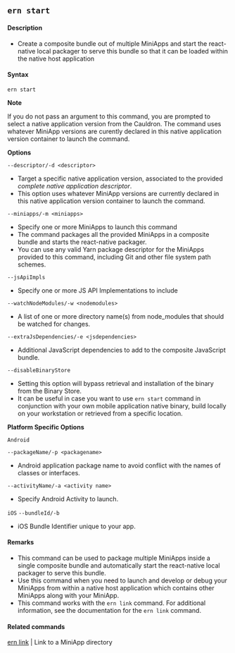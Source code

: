 ## `ern start`

#### Description

* Create a composite bundle out of multiple MiniApps and start the react-native local packager to serve this bundle so that it can be loaded within the native host application  

#### Syntax

`ern start`  

**Note**

If you do not pass an argument to this command, you are prompted to select a native application version from the Cauldron. The command uses whatever MiniApp versions are curently declared in this native application version container to launch the command.  

**Options**  

`--descriptor/-d <descriptor>`

* Target a specific native application version, associated to the provided *complete native application descriptor*.  
* This option uses whatever MiniApp versions are currently declared in this native application version container to launch the command.  

`--miniapps/-m <miniapps>`

* Specify one or more MiniApps to launch this command  
* The command packages all the provided MiniApps in a composite bundle and starts the react-native packager.  
* You can use any valid Yarn package descriptor for the MiniApps provided to this command, including Git and other file system path schemes.  

`--jsApiImpls`

* Specify one or more JS API Implementations to include

`--watchNodeModules/-w <nodemodules>`
* A list of one or more directory name(s) from node_modules that should be watched for changes.

`--extraJsDependencies/-e <jsdependencies>`
* Additional JavaScript dependencies to add to the composite JavaScript bundle.

`--disableBinaryStore`

* Setting this option will bypass retrieval and installation of the binary from the Binary Store.  
* It can be useful in case you want to use `ern start` command in conjunction with your own mobile application native binary, build locally on your workstation or retrieved from a specific location.

**Platform Specific Options**

`Android`

`--packageName/-p <packagename>`
* Android application package name to avoid conflict with the names of classes or interfaces.

`--activityName/-a <activity name>`
*  Specify Android Activity to launch.

`iOS`
`--bundleId/-b`
*   iOS Bundle Identifier unique to your app.

#### Remarks

* This command can be used to package multiple MiniApps inside a single composite bundle and automatically start the react-native local packager to serve this bundle.  
* Use this command when you need to launch and develop or debug your MiniApps from within a native host application which contains other MiniApps along with your MiniApp.  
* This command works with the `ern link` command. For additional information, see the documentation for the `ern link` command.  

#### Related commands

 [ern link] | Link to a MiniApp directory

[ern link]: ./link.md